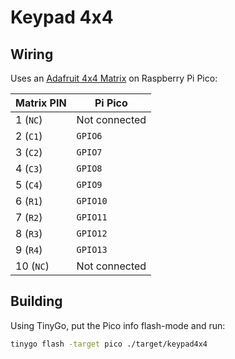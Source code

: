 # Keypad 4x4

## Wiring

Uses an [Adafruit 4x4 Matrix](https://www.adafruit.com/product/3844) on Raspberry Pi Pico:

| Matrix PIN | Pi Pico       |
| ---------- | ------------- |
| 1 (`NC`)   | Not connected |
| 2 (`C1`)   | `GPIO6`       |
| 3 (`C2`)   | `GPIO7`       |
| 4 (`C3`)   | `GPIO8`       |
| 5 (`C4`)   | `GPIO9`       |
| 6 (`R1`)   | `GPIO10`      |
| 7 (`R2`)   | `GPIO11`      |
| 8 (`R3`)   | `GPIO12`      |
| 9 (`R4`)   | `GPIO13`      |
| 10 (`NC`)  | Not connected |

## Building

Using TinyGo, put the Pico info flash-mode and run:

```bash
tinygo flash -target pico ./target/keypad4x4
```